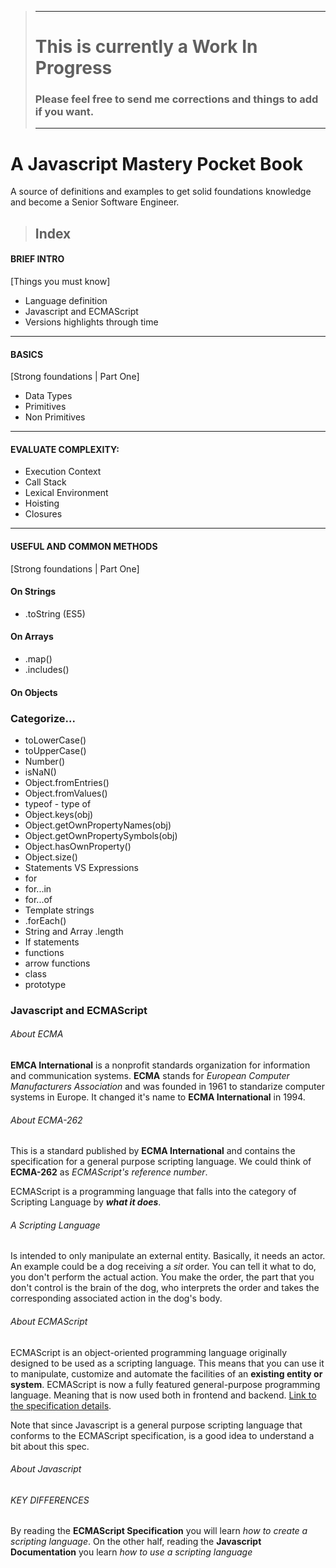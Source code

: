> ---
> # This is currently a Work In Progress
> ### Please feel free to send me corrections and things to add if you want.
> ---

# A Javascript Mastery Pocket Book

A source of definitions and examples to get solid foundations knowledge and become a Senior Software Engineer.

> ## Index

#### BRIEF INTRO

[Things you must know]

- Language definition
- Javascript and ECMAScript
- Versions highlights through time

---

#### BASICS

[Strong foundations | Part One]

- Data Types
- Primitives
- Non Primitives

---

#### EVALUATE COMPLEXITY:

- Execution Context
- Call Stack
- Lexical Environment
- Hoisting
- Closures

---

#### USEFUL AND COMMON METHODS

[Strong foundations | Part One]

#### On Strings

- .toString (ES5)

#### On Arrays

- .map()
- .includes()

#### On Objects

### Categorize...

- toLowerCase()
- toUpperCase()
- Number()
- isNaN()
- Object.fromEntries()
- Object.fromValues()
- typeof - type of
- Object.keys(obj)
- Object.getOwnPropertyNames(obj)
- Object.getOwnPropertySymbols(obj)
- Object.hasOwnProperty()
- Object.size()
- Statements VS Expressions
- for
- for...in
- for...of
- Template strings
- .forEach()
- String and Array .length
- If statements
- functions
- arrow functions
- class
- prototype

### Javascript and ECMAScript

###### About ECMA

**EMCA International** is a nonprofit standards organization for information and communication systems.
**ECMA** stands for _European Computer Manufacturers Association_ and was founded in 1961 to standarize computer systems in Europe. It changed it's name to **ECMA International** in 1994.

###### About ECMA-262

This is a standard published by **ECMA International** and contains the specification for a general purpose scripting language. We could think of **ECMA-262** as _ECMAScript's reference number_.

ECMAScript is a programming language that falls into the category of Scripting Language by **_what it does_**.

###### A Scripting Language

Is intended to only manipulate an external entity.
Basically, it needs an actor. An example could be a dog receiving a _sit_ order. You can tell it what to do, you don't perform the actual action.
You make the order, the part that you don't control is the brain of the dog, who interprets the order and takes the corresponding associated action in the dog's body.

###### About ECMAScript

ECMAScript is an object-oriented programming language originally designed to be used as a scripting language. This means that you can use it to manipulate, customize and automate the facilities of an **existing entity or system**.
ECMAScript is now a fully featured general-purpose programming language. Meaning that is now used both in frontend and backend. [Link to the specification details](https://tc39.es/ecma262/#sec-overview).

Note that since Javascript is a general purpose scripting language that conforms to the ECMAScript specification, is a good idea to understand a bit about this spec.

###### About Javascript

###### KEY DIFFERENCES

By reading the **ECMAScript Specification** you will learn _how to create a scripting language_.
On the other half, reading the **Javascript Documentation** you learn _how to use a scripting language_
